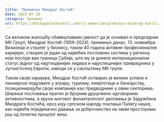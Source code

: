 ```yaml
---
title: "Преминуо Миодраг Костић"
date: 2025-07-10
category: Хроника
url: https://backapalankavesti.com/in-memoriam/preminuo-miodrag-kostic/
---
```


Са великом жалошћу обавештавамо јавност да је оснивач и председник МК Гроуп, Миодраг Костић (1959-2024), преминуо данас, 13. новембра. Визионар и стратег у бизнису, током 40 година активне професионалне каријере, створио је један од највећих пословних система у региону који послује ван граница Србије, што му је донело интернационални статус једног од најутицајнијих лидера и најуспешнијих привредника у Југоисточној Европи, наводи се у саопштењу МК групе.

Током своје каријере, Миодраг Костић остварио је велике успехе и пионирске подухвате у аграру, туризму, енергетици и банкарству, позиционирајући своје компаније као предводнике у овим секторима. Ширење пословања пратио је бројним друштвено одговорним активностима, а круна његовог филантропског деловања је Задужбина Миодрага Костића, кроз коју српском народу поклања Палату науке, као највеће појединачно давање за доброчинство на овим просторима још од почетка прошлог века.
